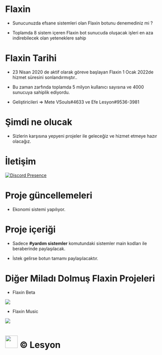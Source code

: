 # Flaxin 

- Sunucunuzda efsane sistemleri olan Flaxin botunu denemediniz mi ?

- Toplamda 8 sistem içeren Flaxin bot sunucuda oluşacak işleri en aza indirebilecek olan yeteneklere sahip

# Flaxin Tarihi

- 23 Nisan 2020 de aktif olarak göreve başlayan Flaxin 1 Ocak 2022de hizmet süresini sonlandırmıştır..

- Bu zaman zarfında toplamda 5 milyon kullanıcı sayısına ve 4000 sunucuya sahiplik ediyordu.

- Geliştiricileri => Mete VSouls#4633 ve Efe Lesyon#9536-3981

# Şimdi ne olucak

- Sizlerin karşısına yepyeni projeler ile geleceğiz ve hizmet etmeye hazır olacağız.

# İletişim 

[![Discord Presence](https://lanyard.cnrad.dev/api/482916816738582537)](https://discord.com/users/482916816738582537)

# Proje güncellemeleri

- Ekonomi sistemi yapılıyor.

# Proje içeriği

- Sadece **#yardım sistemler** komutundaki sistemler main kodları ile beraberinde paylaşılacak.

- İstek gelirse botun tamamı paylaşılacaktır.

# Diğer Miladı Dolmuş Flaxin Projeleri

- Flaxin Beta

<a href="https://top.gg/bot/702899426947235950">
  <img src="https://top.gg/api/widget/owner/702899426947235950.svg">
</a>

- Flaxin Music

<a href="https://top.gg/bot/702917377230241802">
  <img src="https://top.gg/api/widget/owner/702917377230241802.svg">
</a>


<h1><img src = "https://cdn.discordapp.com/emojis/858340159451168789.webp?size=44&quality=lossless" high="25px" width="40px"> © Lesyon</h1>
